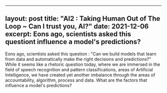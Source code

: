 
---
layout: post
title: "AI2 : Taking Human Out of The Loop ~ Can I trust you, AI?"
date: 2021-12-06
excerpt: Eons ago, scientists asked this questiont influence a model's predictions?
---


Eons ago, scientists asked this question : "Can we build models that learn from data and automatically make the right decisions and predictions?" While it seems like a rhetoric question today, where we are immersed in the field of speech recognition and pattern classifications, areas of Artificial Intelligence, we have created yet another imbalance through the areas of accountability, algorithm, process and data. What are the factors that influence a model's predictions?
